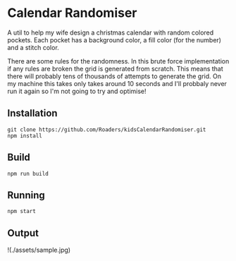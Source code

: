
# Calendar Randomiser

A util to help my wife design a christmas calendar with random colored pockets. Each pocket has a background color, a fill color (for the number) and a stitch color.

There are some rules for the randomness. In this brute force implementation if any rules are broken the grid is generated from scratch. This means that there will probably tens of thousands of attempts to generate the grid. On my machine this takes only takes around 10 seconds and I'll probbaly never run it again so I'm not going to try and optimise!

## Installation

```
git clone https://github.com/Roaders/kidsCalendarRandomiser.git
npm install
```

## Build

```
npm run build
```

## Running

```
npm start
```

## Output

!(./assets/sample.jpg)
